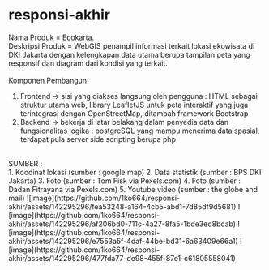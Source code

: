 # responsi-akhir
Nama Produk = Ecokarta.<br>
Deskripsi Produk = WebGIS penampil informasi terkait lokasi ekowisata di DKI Jakarta dengan kelengkapan data utama berupa tampilan peta yang responsif dan diagram dari kondisi yang terkait.<br><br>
Komponen Pembangun:<br>
1. Frontend -> sisi yang diakses langsung oleh pengguna : HTML sebagai struktur utama web, library LeafletJS untuk peta interaktif yang juga terintegrasi dengan OpenStreetMap, ditambah framework Bootstrap<br>
2. Backend -> bekerja di latar belakang dalam penyedia data dan fungsionalitas logika : postgreSQL yang mampu menerima data spasial, terdapat pula server side scripting berupa php<br>
<br>
SUMBER :<br>
1. Koodinat lokasi (sumber : google map)
2. Data statistik (sumber : BPS DKI Jakarta)
3. Foto (sumber : Tom Fisk via Pexels.com)
4. Foto (sumber : Dadan Fitrayana via Pexels.com)
5. Youtube video (sumber : the globe and mail)
![image](https://github.com/1ko664/responsi-akhir/assets/142295296/fea53248-a164-4cb5-abd1-7d85df9d5681)
![image](https://github.com/1ko664/responsi-akhir/assets/142295296/af206bd0-711c-4a27-8fa5-1bde3ed8bcab)
![image](https://github.com/1ko664/responsi-akhir/assets/142295296/e7553a5f-4daf-44be-bd31-6a63409e66a1)
![image](https://github.com/1ko664/responsi-akhir/assets/142295296/477fda77-de98-455f-87e1-c61805558041)
